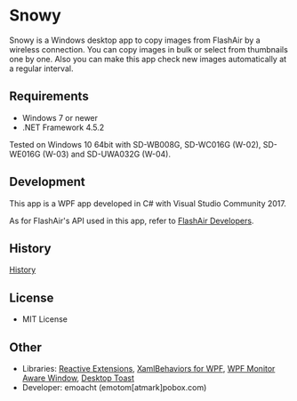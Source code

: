 ﻿# Snowy

Snowy is a Windows desktop app to copy images from FlashAir by a wireless connection. You can copy images in bulk or select from thumbnails one by one. Also you can make this app check new images automatically at a regular interval.

## Requirements

 * Windows 7 or newer
 * .NET Framework 4.5.2

Tested on Windows 10 64bit with SD-WB008G, SD-WC016G (W-02), SD-WE016G (W-03) and SD-UWA032G (W-04).

## Development

This app is a WPF app developed in C# with Visual Studio Community 2017.

As for FlashAir's API used in this app, refer to [FlashAir Developers][1].

## History

[History](HISTORY.md)

## License

 - MIT License

## Other

 - Libraries: [Reactive Extensions][2], [XamlBehaviors for WPF][3], [WPF Monitor Aware Window][4], [Desktop Toast][5]
 - Developer: emoacht (emotom[atmark]pobox.com)

[1]: https://www.flashair-developers.com/en/
[2]: https://github.com/dotnet/reactive
[3]: https://github.com/microsoft/XamlBehaviorsWpf
[4]: https://github.com/emoacht/WpfMonitorAware
[5]: https://github.com/emoacht/DesktopToast
